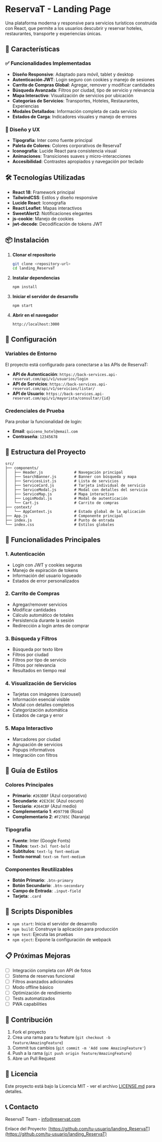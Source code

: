 # ReservaT - Landing Page

Una plataforma moderna y responsive para servicios turísticos construida con React, que permite a los usuarios descubrir y reservar hoteles, restaurantes, transporte y experiencias únicas.

## 🚀 Características

### ✅ Funcionalidades Implementadas

- **Diseño Responsive**: Adaptado para móvil, tablet y desktop
- **Autenticación JWT**: Login seguro con cookies y manejo de sesiones
- **Carrito de Compras Global**: Agregar, remover y modificar cantidades
- **Búsqueda Avanzada**: Filtros por ciudad, tipo de servicio y relevancia
- **Mapa Interactivo**: Visualización de servicios por ubicación
- **Categorías de Servicios**: Transportes, Hoteles, Restaurantes, Experiencias
- **Modales Detallados**: Información completa de cada servicio
- **Estados de Carga**: Indicadores visuales y manejo de errores

### 🎨 Diseño y UX

- **Tipografía**: Inter como fuente principal
- **Paleta de Colores**: Colores corporativos de ReservaT
- **Iconografía**: Lucide React para consistencia visual
- **Animaciones**: Transiciones suaves y micro-interacciones
- **Accesibilidad**: Contrastes apropiados y navegación por teclado

## 🛠️ Tecnologías Utilizadas

- **React 18**: Framework principal
- **TailwindCSS**: Estilos y diseño responsive
- **Lucide React**: Iconografía
- **React Leaflet**: Mapas interactivos
- **SweetAlert2**: Notificaciones elegantes
- **js-cookie**: Manejo de cookies
- **jwt-decode**: Decodificación de tokens JWT

## 📦 Instalación

1. **Clonar el repositorio**
   ```bash
   git clone <repository-url>
   cd landing_ReservaT
   ```

2. **Instalar dependencias**
   ```bash
   npm install
   ```

3. **Iniciar el servidor de desarrollo**
   ```bash
   npm start
   ```

4. **Abrir en el navegador**
   ```
   http://localhost:3000
   ```

## 🔧 Configuración

### Variables de Entorno

El proyecto está configurado para conectarse a las APIs de ReservaT:

- **API de Autenticación**: `https://back-services.api-reservat.com/api/v1/usuarios/login`
- **API de Servicios**: `https://back-services.api-reservat.com/api/v1/servicios/listar/`
- **API de Usuario**: `https://back-services.api-reservat.com/api/v1/mayorista/consultar/{id}`

### Credenciales de Prueba

Para probar la funcionalidad de login:
- **Email**: `quiceno_hotel@email.com`
- **Contraseña**: `12345678`

## 📱 Estructura del Proyecto

```
src/
├── components/
│   ├── Header.js              # Navegación principal
│   ├── SearchBanner.js        # Banner con búsqueda y mapa
│   ├── ServicesList.js        # Lista de servicios
│   ├── ServiceCard.js         # Tarjeta individual de servicio
│   ├── ServiceModal.js        # Modal con detalles del servicio
│   ├── ServiceMap.js          # Mapa interactivo
│   ├── LoginModal.js          # Modal de autenticación
│   └── Cart.js                # Carrito de compras
├── context/
│   └── AppContext.js          # Estado global de la aplicación
├── App.js                     # Componente principal
├── index.js                   # Punto de entrada
└── index.css                  # Estilos globales
```

## 🎯 Funcionalidades Principales

### 1. Autenticación
- Login con JWT y cookies seguras
- Manejo de expiración de tokens
- Información del usuario logueado
- Estados de error personalizados

### 2. Carrito de Compras
- Agregar/remover servicios
- Modificar cantidades
- Cálculo automático de totales
- Persistencia durante la sesión
- Redirección a login antes de comprar

### 3. Búsqueda y Filtros
- Búsqueda por texto libre
- Filtros por ciudad
- Filtros por tipo de servicio
- Filtros por relevancia
- Resultados en tiempo real

### 4. Visualización de Servicios
- Tarjetas con imágenes (carousel)
- Información esencial visible
- Modal con detalles completos
- Categorización automática
- Estados de carga y error

### 5. Mapa Interactivo
- Marcadores por ciudad
- Agrupación de servicios
- Popups informativos
- Integración con filtros

## 🎨 Guía de Estilos

### Colores Principales
- **Primario**: `#263DBF` (Azul corporativo)
- **Secundario**: `#2E3C8C` (Azul oscuro)
- **Terciario**: `#264CBF` (Azul medio)
- **Complementario 1**: `#D9779B` (Rosa)
- **Complementario 2**: `#F2785C` (Naranja)

### Tipografía
- **Fuente**: Inter (Google Fonts)
- **Títulos**: `text-3xl font-bold`
- **Subtítulos**: `text-lg font-medium`
- **Texto normal**: `text-sm font-medium`

### Componentes Reutilizables
- **Botón Primario**: `.btn-primary`
- **Botón Secundario**: `.btn-secondary`
- **Campo de Entrada**: `.input-field`
- **Tarjeta**: `.card`

## 🚀 Scripts Disponibles

- `npm start`: Inicia el servidor de desarrollo
- `npm build`: Construye la aplicación para producción
- `npm test`: Ejecuta las pruebas
- `npm eject`: Expone la configuración de webpack

## 📋 Próximas Mejoras

- [ ] Integración completa con API de fotos
- [ ] Sistema de reservas funcional
- [ ] Filtros avanzados adicionales
- [ ] Modo offline básico
- [ ] Optimización de rendimiento
- [ ] Tests automatizados
- [ ] PWA capabilities

## 🤝 Contribución

1. Fork el proyecto
2. Crea una rama para tu feature (`git checkout -b feature/AmazingFeature`)
3. Commit tus cambios (`git commit -m 'Add some AmazingFeature'`)
4. Push a la rama (`git push origin feature/AmazingFeature`)
5. Abre un Pull Request

## 📄 Licencia

Este proyecto está bajo la Licencia MIT - ver el archivo [LICENSE.md](LICENSE.md) para detalles.

## 📞 Contacto

ReservaT Team - info@reservat.com

Enlace del Proyecto: [https://github.com/tu-usuario/landing_ReservaT](https://github.com/tu-usuario/landing_ReservaT)
